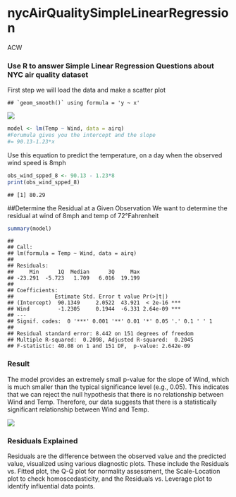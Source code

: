 nycAirQualitySimpleLinearRegression
================
ACW

### Use R to answer Simple Linear Regression Questions about NYC air quality dataset

First step we will load the data and make a scatter plot

    ## `geom_smooth()` using formula = 'y ~ x'

![](nycIAQSimpleLinearRegression_files/figure-gfm/unnamed-chunk-1-1.png)<!-- -->

``` r
model <- lm(Temp ~ Wind, data = airq)
#Forumula gives you the intercept and the slope
#= 90.13-1.23*x
```

Use this equation to predict the temperature, on a day when the observed
wind speed is 8mph

``` r
obs_wind_spped_8 <- 90.13 - 1.23*8
print(obs_wind_spped_8)
```

    ## [1] 80.29

\##Determine the Residual at a Given Observation We want to determine
the residual at wind of 8mph and temp of 72°Fahrenheit

``` r
summary(model)
```

    ## 
    ## Call:
    ## lm(formula = Temp ~ Wind, data = airq)
    ## 
    ## Residuals:
    ##     Min      1Q  Median      3Q     Max 
    ## -23.291  -5.723   1.709   6.016  19.199 
    ## 
    ## Coefficients:
    ##             Estimate Std. Error t value Pr(>|t|)    
    ## (Intercept)  90.1349     2.0522  43.921  < 2e-16 ***
    ## Wind         -1.2305     0.1944  -6.331 2.64e-09 ***
    ## ---
    ## Signif. codes:  0 '***' 0.001 '**' 0.01 '*' 0.05 '.' 0.1 ' ' 1
    ## 
    ## Residual standard error: 8.442 on 151 degrees of freedom
    ## Multiple R-squared:  0.2098, Adjusted R-squared:  0.2045 
    ## F-statistic: 40.08 on 1 and 151 DF,  p-value: 2.642e-09

### Result

The model provides an extremely small p-value for the slope of Wind,
which is much smaller than the typical significance level (e.g., 0.05).
This indicates that we can reject the null hypothesis that there is no
relationship between Wind and Temp. Therefore, our data suggests that
there is a statistically significant relationship between Wind and Temp.

![](nycIAQSimpleLinearRegression_files/figure-gfm/unnamed-chunk-5-1.png)<!-- -->

### Residuals Explained

Residuals are the difference between the observed value and the
predicted value, visualized using various diagnostic plots. These
include the Residuals vs. Fitted plot, the Q-Q plot for normality
assessment, the Scale-Location plot to check homoscedasticity, and the
Residuals vs. Leverage plot to identify influential data points.
